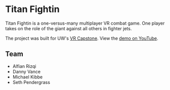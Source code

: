 # Titan Fightin

Titan Fightin is a one-versus-many multiplayer VR combat game.
One player takes on the role of the giant against all others in fighter jets.

The project was built for UW's [VR Capstone](https://courses.cs.washington.edu/courses/cse481v/).
View the [demo on YouTube](https://www.youtube.com/watch?v=4vmfLjW-_D0).

## Team

- Alfian Rizqi
- Danny Vance
- Michael Kibbe
- Seth Pendergrass
